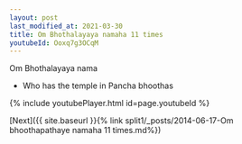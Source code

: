 ```yaml
---
layout: post
last_modified_at: 2021-03-30
title: Om Bhothalayaya namaha 11 times
youtubeId: Ooxq7g3OCqM
---
```

 
 
Om Bhothalayaya nama 
 
 -  Who has the temple in Pancha bhoothas 
 
  
 
  
 
 
 
 
 
 


{% include youtubePlayer.html id=page.youtubeId %}
 
[Next]({{ site.baseurl }}{% link  split1/_posts/2014-06-17-Om bhoothapathaye namaha 11 times.md%})
 

